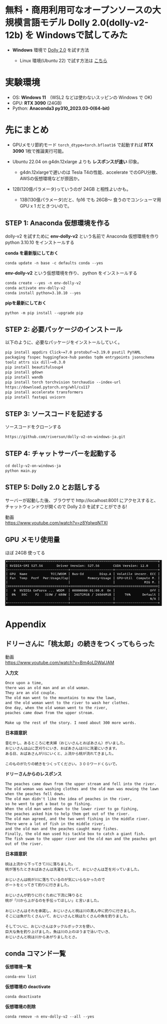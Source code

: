 # 無料・商用利用可なオープンソースの大規模言語モデル Dolly 2.0(dolly-v2-12b) を Windowsで試してみた

- **Windows** 環境で [Dolly 2.0](https://huggingface.co/databricks/dolly-v2-12b) を試す方法

  - Linux 環境(Ubuntu 22) で試す方法は [こちら](https://qiita.com/riversun/items/7c45580f1a098b041528)

# 実験環境

- OS: **Windows 11**　(WSL2 などは使わないスッピンの Windows で OK)
- GPU: **RTX 3090** (24GB)
- Python: **Anaconda3 py310_2023.03-0(64-bit)**

# 先にまとめ

- GPUメモリ節約モード `torch_dtype=torch.bfloat16` で起動すれば **RTX 3090** 1枚で推論実行可能。


- Ubuntu 22.04 on g4dn.12xlarge よりも **レスポンスが速い** 印象。 
  - g4dn.12xlargeで遅いのは Tesla T4の性能、accelerate でのGPU分散、AWSの仮想環境などが原因か。


- 12B(120億パラメータ)っていうのが 24GB と相性よいかも。
  - 13B(130億パラメータ)だと、fp16 でも 26GB～ 食うのでコンシューマ用GPU x 1 だときついので。

## STEP 1: Anaconda 仮想環境を作る

dolly-v2 を試すために **env-dolly-v2** という名前で Anaconda 仮想環境を作り python 3.10.10 をインストールする

**conda を最新版にしておく**

```
conda update -n base -c defaults conda --yes
```

**env-dolly-v2** という仮想環境を作り、 python をインストールする

```
conda create --yes -n env-dolly-v2
conda activate env-dolly-v2
conda install python=3.10.10 --yes
```

**pipを最新にしておく**

```
python -m pip install --upgrade pip
```

## STEP 2: 必要パッケージのインストール

以下のように、必要なパッケージをインストールしていく。

```
pip install appdirs Click~=7.0 protobuf~=3.19.0 psutil PyYAML packaging fsspec huggingface-hub pandas tqdm entrypoints jsonschema toolz attrs six dill~=0.3.0
pip install beautifulsoup4
pip install gdown
pip install wandb
pip install torch torchvision torchaudio --index-url https://download.pytorch.org/whl/cu117
pip install accelerate transformers
pip install fastapi uvicorn
```


## STEP 3: ソースコードを記述する

ソースコードをクローンする

```
https://github.com/riversun/dolly-v2-on-windows-ja.git
```

## STEP 4: チャットサーバーを起動する

```
cd dolly-v2-on-windows-ja
python main.py
```


## STEP 5: Dolly 2.0 とお話しする

サーバーが起動した後、ブラウザで http://localhost:8001 にアクセスすると、チャットウィンドウが開くので Dolly 2.0 を試すことができる!

動画  
https://www.youtube.com/watch?v=z8YqlwqNTXI

## GPU メモリ使用量

ほぼ 24GB 使ってる

![img_gpumem](img_gpumem.png)

# Appendix

## ドリーさんに「桃太郎」の続きをつくってもらった

動画  
https://www.youtube.com/watch?v=Bm4oLDWaUAM

**入力文**

```text
Once upon a time, 
there was an old man and an old woman. 
They are an old couple. 
The old man went to the mountains to mow the lawn, 
and the old woman went to the river to wash her clothes. 
One day, when the old woman went to the river,
peaches came down from the upper stream. 

Make up the rest of the story. I need about 300 more words.
```

**日本語意訳**

```text
昔むかし、あるところに老夫婦（おじいさんとおばあさん）がいました。
おじいさんは山に芝刈りにいき、おばあさんは川に洗濯にいきます。
ある日、おばあさんが川にいくと、上流から桃が流れてきました。

このものがたりの続きをつくってください。３００ワードくらいで。
```

**ドリーさんからのレスポンス**

```text
The peaches came down from the upper stream and fell into the river. 
The old woman was washing clothes and the old man was mowing the lawn when the peaches fell down. 
The old man didn't like the idea of peaches in the river, 
so he went to get a boat to go fishing. 
When the old man went down to the lower river to go fishing, 
the peaches asked him to help them get out of the river. 
The old man agreed, and the two went fishing in the middle river. 
There were a lot of fish in the middle river, 
and the old man and the peaches caught many fishes. 
Finally, the old man used his tackle box to catch a giant fish. 
The fish swam to the upper river and the old man and the peaches got out of the river.
```

**日本語意訳**

```text
桃は上流から下ってきて川に落ちました。
桃が落ちたときおばあさんは洗濯をしていて、おじいさんは芝を刈っていました。

おじいさんは桃が川に落ちているのが気にいらなかったので
ボートをとってきて釣りに行きました。

おじいさんが釣りに行くために下流に降りると
桃が「川から上がるのを手伝ってほしい」と言いました。

おじいさんはそれを承諾し、おじいさんと桃は川の真ん中に釣りに行きました。
そこには魚がたくさんいて、おじいさんと桃はたくさんの魚を釣りました。

そしてついに、おじいさんはタックルボックスを使い、
巨大な魚を釣り上げました。魚は川の上のほうまで泳いでいき、
おじいさんと桃は川からあがりましたとさ。
```

## conda コマンド一覧

**仮想環境一覧**

```
conda-env list
```

**仮想環境の deactivate**


```
conda deactivate
```

**仮想環境の削除**


```
conda remove -n env-dolly-v2 --all --yes
```

